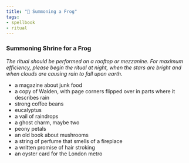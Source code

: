 ```yaml
---
title: "🐸 Summoning a Frog"
tags:
- spellbook
- ritual
---
```


### Summoning Shrine for a Frog
*The ritual should be performed on a rooftop or mezzanine. For maximum efficiency, please begin the ritual at night, when the stars are bright and when clouds are causing rain to fall upon earth.*
- a magazine about junk food
- a copy of Walden, with page corners flipped over in parts where it describes rain
- strong coffee beans
- eucalyptus
- a vail of raindrops
- a ghost charm, maybe two
- peony petals
- an old book about mushrooms
- a string of perfume that smells of a fireplace
- a written promise of hair stroking
- an oyster card for the London metro
